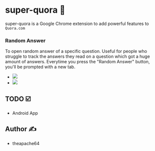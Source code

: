 # super-quora 🚀

super-quora is a Google Chrome extension to add powerful features to `Quora.com`


### Random Answer 

To open random answer of a specific question. Useful for people who struggle to track the answers they read on a 
question which got a huge amount of answers. Everytime you press the "Random Answer" button, you'll be prompted with a new tab.

- ![](https://i.imgur.com/N7Choaz.png)
- ![](https://i.imgur.com/sRikDlV.png)

## TODO ☑️

- Android App

## Author ✍️

- theapache64
